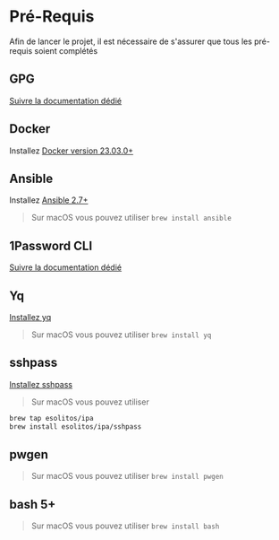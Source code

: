 # Pré-Requis

Afin de lancer le projet, il est nécessaire de s'assurer que tous les pré-requis soient complétés

## GPG

[Suivre la documentation dédié](./gpg.md)

## Docker

Installez [Docker version 23.03.0+](https://docs.docker.com/engine/install/)

## Ansible

Installez [Ansible 2.7+](https://docs.ansible.com/ansible/latest/installation_guide/intro_installation.html)

> Sur macOS vous pouvez utiliser `brew install ansible`

## 1Password CLI

[Suivre la documentation dédié](./1password.md)

## Yq

[Installez yq](https://github.com/mikefarah/yq)

> Sur macOS vous pouvez utiliser `brew install yq`

## sshpass

[Installez sshpass](https://www.linuxtricks.fr/wiki/ssh-sshpass-la-connexion-ssh-par-mot-de-passe-non-interactive)

> Sur macOS vous pouvez utiliser

```bash
brew tap esolitos/ipa
brew install esolitos/ipa/sshpass
```

## pwgen

> Sur macOS vous pouvez utiliser `brew install pwgen`

## bash 5+

> Sur macOS vous pouvez utiliser `brew install bash`
